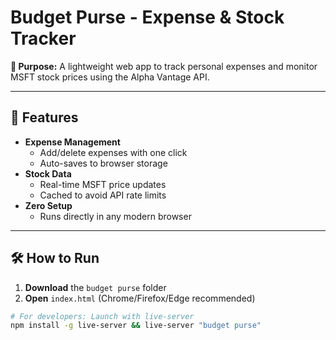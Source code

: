 # Budget Purse - Expense & Stock Tracker  
**📌 Purpose:** A lightweight web app to track personal expenses and monitor MSFT stock prices using the Alpha Vantage API.  

---

## 🚀 **Features**  
- **Expense Management**  
  - Add/delete expenses with one click  
  - Auto-saves to browser storage  
- **Stock Data**  
  - Real-time MSFT price updates  
  - Cached to avoid API rate limits  
- **Zero Setup**  
  - Runs directly in any modern browser  

---

## 🛠️ **How to Run**  
1. **Download** the `budget purse` folder  
2. **Open** `index.html` (Chrome/Firefox/Edge recommended)  

```bash
# For developers: Launch with live-server
npm install -g live-server && live-server "budget purse"